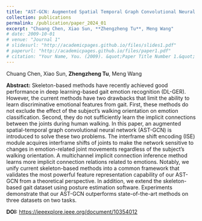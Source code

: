 ```yaml
---
title: "AST-GCN: Augmented Spatial Temporal Graph Convolutional Neural Network for Gait Emotion Recognition (TCSVT 2024)"
collection: publications
permalink: /publication/paper_2024_01
excerpt: "Chuang Chen, Xiao Sun, **Zhengzheng Tu**, Meng Wang"
# date: 2009-10-01
# venue: "Journal 1"
# slidesurl: "http://academicpages.github.io/files/slides1.pdf"
# paperurl: "http://academicpages.github.io/files/paper1.pdf"
# citation: "Your Name, You. (2009). &quot;Paper Title Number 1.&quot; <i>Journal 1</i>. 1(1)."
---
```


Chuang Chen, Xiao Sun, **Zhengzheng Tu**, Meng Wang

**Abstract:** Skeleton-based methods have recently achieved good performance in deep learning-based gait emotion recognition (DL-GER). However, the current methods have two drawbacks that limit the ability to learn discriminative emotional features from gait. First, these methods do not exclude the effect of the subject’s walking orientation on emotion classification. Second, they do not sufficiently learn the implicit connections between the joints during human walking. In this paper, an augmented spatial-temporal graph convolutional neural network (AST-GCN) is introduced to solve these two problems. The interframe shift encoding (ISE) module acquires interframe shifts of joints to make the network sensitive to changes in emotion-related joint movements regardless of the subject’s walking orientation. A multichannel implicit connection inference method learns more implicit connection relations related to emotions. Notably, we unify current skeleton-based methods into a common framework that validates the most powerful feature representation capability of our AST-GCN from a theoretical perspective. In addition, we extend the skeleton-based gait dataset using posture estimation software. Experiments demonstrate that our AST-GCN outperforms state-of-the-art methods on three datasets on two tasks.

**DOI:** https://ieeexplore.ieee.org/document/10354012
